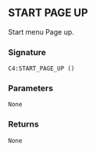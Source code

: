 ## START PAGE UP

Start menu Page up.


###  Signature

`C4:START_PAGE_UP ()`


### Parameters

`None`


### Returns

`None
`